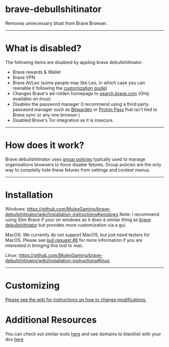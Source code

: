 # brave-debullshitinator
Removes unnecessary bloat from Brave Browser.

-------

# What is disabled?

The following items are disabled by appling brave debullshitinator:

* Brave rewards & Wallet
* Brave VPN
* Brave AI/Leo (some people may like Leo, in which case you can reenable it following the [customization guide](https://github.com/MulesGaming/brave-debullshitinator/wiki/Customization))
* Changes Brave's ad-ridden homepage to [search.brave.com](https://search.brave.com) (*Only available on linux*)
* Disables the password manager (I recommend using a third party password manager such as [Bitwarden](https://bitwarden.com) or [Proton Pass](https://proton.me/pass) that isn't tied to Brave sync or any one browser.)
* Disabled Brave's Tor integration as it is insecure.

-------

# How does it work?

Brave debullshitinator uses [group policies](https://support.brave.com/hc/en-us/articles/360039248271-Group-Policy) typically used to manage organisations browsers to force disable fetures. Group policies are the only way to completly hide these fetures from settings and context menus.

-------

# Installation

Windows: https://github.com/MulesGaming/brave-debullshitinator/wiki/Installation-instructions#windows
Note: I recommend using Slim Brace if your on windows as it does a similar thing as [brave debullshitinator](https://github.com/ltx0101/SlimBrave) but provides more customization via a gui.

MacOS: We currently do not support MacOS, but just need testers for MacOS. Please see [pull request #6](https://github.com/MulesGaming/brave-debullshitinator/pull/6) for more information if you are interested in bringing this tool to mac.

Linux: https://github.com/MulesGaming/brave-debullshitinator/wiki/Installation-instructions#linux

-------

# Customizing

[Please see the wiki for instructions on how to change modifications.](https://github.com/MulesGaming/brave-debullshitinator/wiki/Customization)

# Additional Resources

You can check out similar tools [here](https://github.com/MulesGaming/brave-debullshitinator/wiki/Additional-Resources#other-tools) and see domains to blacklist with your dns [here](https://github.com/MulesGaming/brave-debullshitinator/wiki/Additional-Resources#brave-telemetrytracking-dns-blacklists)
